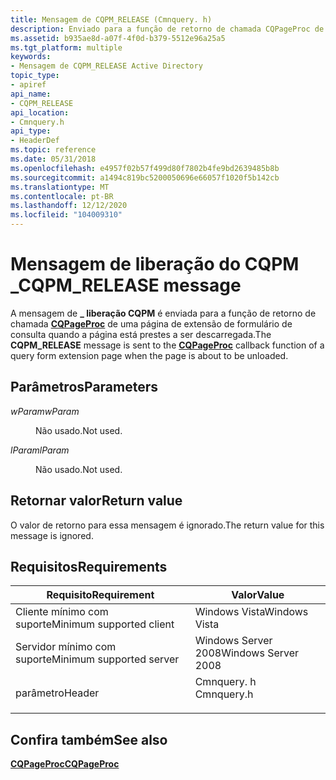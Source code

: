 ```yaml
---
title: Mensagem de CQPM_RELEASE (Cmnquery. h)
description: Enviado para a função de retorno de chamada CQPageProc de uma página de extensão de formulário de consulta quando a página está prestes a ser descarregada.
ms.assetid: b935ae8d-a07f-4f0d-b379-5512e96a25a5
ms.tgt_platform: multiple
keywords:
- Mensagem de CQPM_RELEASE Active Directory
topic_type:
- apiref
api_name:
- CQPM_RELEASE
api_location:
- Cmnquery.h
api_type:
- HeaderDef
ms.topic: reference
ms.date: 05/31/2018
ms.openlocfilehash: e4957f02b57f499d80f7802b4fe9bd2639485b8b
ms.sourcegitcommit: a1494c819bc5200050696e66057f1020f5b142cb
ms.translationtype: MT
ms.contentlocale: pt-BR
ms.lasthandoff: 12/12/2020
ms.locfileid: "104009310"
---
```

# <a name="cqpm_release-message"></a><span data-ttu-id="4aef0-104">Mensagem de liberação do CQPM \_</span><span class="sxs-lookup"><span data-stu-id="4aef0-104">CQPM\_RELEASE message</span></span>

<span data-ttu-id="4aef0-105">A mensagem de **\_ liberação CQPM** é enviada para a função de retorno de chamada [**CQPageProc**](/windows/desktop/api/Cmnquery/nc-cmnquery-lpcqpageproc) de uma página de extensão de formulário de consulta quando a página está prestes a ser descarregada.</span><span class="sxs-lookup"><span data-stu-id="4aef0-105">The **CQPM\_RELEASE** message is sent to the [**CQPageProc**](/windows/desktop/api/Cmnquery/nc-cmnquery-lpcqpageproc) callback function of a query form extension page when the page is about to be unloaded.</span></span>

## <a name="parameters"></a><span data-ttu-id="4aef0-106">Parâmetros</span><span class="sxs-lookup"><span data-stu-id="4aef0-106">Parameters</span></span>

<dl> <dt>

<span data-ttu-id="4aef0-107">*wParam*</span><span class="sxs-lookup"><span data-stu-id="4aef0-107">*wParam*</span></span> 
</dt> <dd>

<span data-ttu-id="4aef0-108">Não usado.</span><span class="sxs-lookup"><span data-stu-id="4aef0-108">Not used.</span></span>

</dd> <dt>

<span data-ttu-id="4aef0-109">*lParam*</span><span class="sxs-lookup"><span data-stu-id="4aef0-109">*lParam*</span></span> 
</dt> <dd>

<span data-ttu-id="4aef0-110">Não usado.</span><span class="sxs-lookup"><span data-stu-id="4aef0-110">Not used.</span></span>

</dd> </dl>

## <a name="return-value"></a><span data-ttu-id="4aef0-111">Retornar valor</span><span class="sxs-lookup"><span data-stu-id="4aef0-111">Return value</span></span>

<span data-ttu-id="4aef0-112">O valor de retorno para essa mensagem é ignorado.</span><span class="sxs-lookup"><span data-stu-id="4aef0-112">The return value for this message is ignored.</span></span>

## <a name="requirements"></a><span data-ttu-id="4aef0-113">Requisitos</span><span class="sxs-lookup"><span data-stu-id="4aef0-113">Requirements</span></span>



| <span data-ttu-id="4aef0-114">Requisito</span><span class="sxs-lookup"><span data-stu-id="4aef0-114">Requirement</span></span> | <span data-ttu-id="4aef0-115">Valor</span><span class="sxs-lookup"><span data-stu-id="4aef0-115">Value</span></span> |
|-------------------------------------|---------------------------------------------------------------------------------------|
| <span data-ttu-id="4aef0-116">Cliente mínimo com suporte</span><span class="sxs-lookup"><span data-stu-id="4aef0-116">Minimum supported client</span></span><br/> | <span data-ttu-id="4aef0-117">Windows Vista</span><span class="sxs-lookup"><span data-stu-id="4aef0-117">Windows Vista</span></span><br/>                                                              |
| <span data-ttu-id="4aef0-118">Servidor mínimo com suporte</span><span class="sxs-lookup"><span data-stu-id="4aef0-118">Minimum supported server</span></span><br/> | <span data-ttu-id="4aef0-119">Windows Server 2008</span><span class="sxs-lookup"><span data-stu-id="4aef0-119">Windows Server 2008</span></span><br/>                                                        |
| <span data-ttu-id="4aef0-120">parâmetro</span><span class="sxs-lookup"><span data-stu-id="4aef0-120">Header</span></span><br/>                   | <dl> <span data-ttu-id="4aef0-121"><dt>Cmnquery. h</dt></span><span class="sxs-lookup"><span data-stu-id="4aef0-121"><dt>Cmnquery.h</dt></span></span> </dl> |



## <a name="see-also"></a><span data-ttu-id="4aef0-122">Confira também</span><span class="sxs-lookup"><span data-stu-id="4aef0-122">See also</span></span>

<dl> <dt>

[<span data-ttu-id="4aef0-123">**CQPageProc**</span><span class="sxs-lookup"><span data-stu-id="4aef0-123">**CQPageProc**</span></span>](/windows/desktop/api/Cmnquery/nc-cmnquery-lpcqpageproc)
</dt> </dl>

 

 





